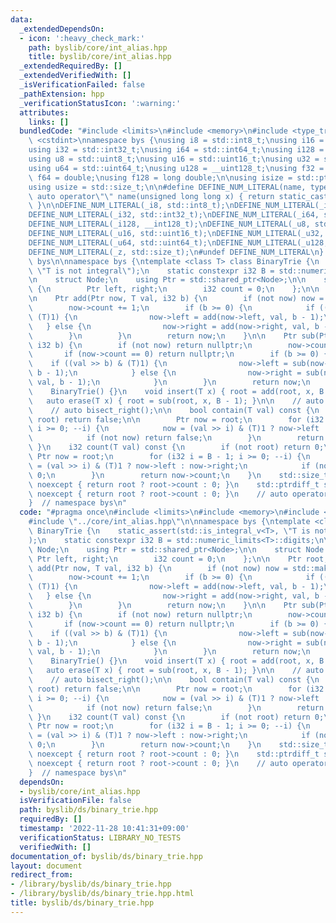 ```yaml
---
data:
  _extendedDependsOn:
  - icon: ':heavy_check_mark:'
    path: byslib/core/int_alias.hpp
    title: byslib/core/int_alias.hpp
  _extendedRequiredBy: []
  _extendedVerifiedWith: []
  _isVerificationFailed: false
  _pathExtension: hpp
  _verificationStatusIcon: ':warning:'
  attributes:
    links: []
  bundledCode: "#include <limits>\n#include <memory>\n#include <type_traits>\n#include\
    \ <cstdint>\nnamespace bys {\nusing i8 = std::int8_t;\nusing i16 = std::int16_t;\n\
    using i32 = std::int32_t;\nusing i64 = std::int64_t;\nusing i128 = __int128_t;\n\
    using u8 = std::uint8_t;\nusing u16 = std::uint16_t;\nusing u32 = std::uint32_t;\n\
    using u64 = std::uint64_t;\nusing u128 = __uint128_t;\nusing f32 = float;\nusing\
    \ f64 = double;\nusing f128 = long double;\n\nusing isize = std::ptrdiff_t;\n\
    using usize = std::size_t;\n\n#define DEFINE_NUM_LITERAL(name, type) \\\n    constexpr\
    \ auto operator\"\" name(unsigned long long x) { return static_cast<type>(x);\
    \ }\n\nDEFINE_NUM_LITERAL(_i8, std::int8_t);\nDEFINE_NUM_LITERAL(_i16, std::int16_t);\n\
    DEFINE_NUM_LITERAL(_i32, std::int32_t);\nDEFINE_NUM_LITERAL(_i64, std::int64_t);\n\
    DEFINE_NUM_LITERAL(_i128, __int128_t);\nDEFINE_NUM_LITERAL(_u8, std::uint8_t);\n\
    DEFINE_NUM_LITERAL(_u16, std::uint16_t);\nDEFINE_NUM_LITERAL(_u32, std::uint32_t);\n\
    DEFINE_NUM_LITERAL(_u64, std::uint64_t);\nDEFINE_NUM_LITERAL(_u128, __uint128_t);\n\
    DEFINE_NUM_LITERAL(_z, std::size_t);\n#undef DEFINE_NUM_LITERAL\n}  // namespace\
    \ bys\n\nnamespace bys {\ntemplate <class T> class BinaryTrie {\n    static_assert(std::is_integral_v<T>,\
    \ \"T is not integral\");\n    static constexpr i32 B = std::numeric_limits<T>::digits;\n\
    \n    struct Node;\n    using Ptr = std::shared_ptr<Node>;\n\n    struct Node\
    \ {\n        Ptr left, right;\n        i32 count = 0;\n    };\n\n    Ptr root;\n\
    \n    Ptr add(Ptr now, T val, i32 b) {\n        if (not now) now = std::make_shared<Node>();\n\
    \        now->count += 1;\n        if (b >= 0) {\n            if ((val >> b) &\
    \ (T)1) {\n                now->left = add(now->left, val, b - 1);\n         \
    \   } else {\n                now->right = add(now->right, val, b - 1);\n    \
    \        }\n        }\n        return now;\n    }\n\n    Ptr sub(Ptr now, T val,\
    \ i32 b) {\n        if (not now) return nullptr;\n        now->count -= 1;\n \
    \       if (now->count == 0) return nullptr;\n        if (b >= 0) {\n        \
    \    if ((val >> b) & (T)1) {\n                now->left = sub(now->left, val,\
    \ b - 1);\n            } else {\n                now->right = sub(now->right,\
    \ val, b - 1);\n            }\n        }\n        return now;\n    }\n\n  public:\n\
    \    BinaryTrie() {}\n    void insert(T x) { root = add(root, x, B - 1); }\n \
    \   auto erase(T x) { root = sub(root, x, B - 1); }\n\n    // auto bisect_left();\n\
    \    // auto bisect_right();\n\n    bool contain(T val) const {\n        if (not\
    \ root) return false;\n\n        Ptr now = root;\n        for (i32 i = B - 1;\
    \ i >= 0; --i) {\n            now = (val >> i) & (T)1 ? now->left : now->right;\n\
    \            if (not now) return false;\n        }\n        return true;\n   \
    \ }\n    i32 count(T val) const {\n        if (not root) return 0;\n\n       \
    \ Ptr now = root;\n        for (i32 i = B - 1; i >= 0; --i) {\n            now\
    \ = (val >> i) & (T)1 ? now->left : now->right;\n            if (not now) return\
    \ 0;\n        }\n        return now->count;\n    }\n    std::size_t size() const\
    \ noexcept { return root ? root->count : 0; }\n    std::ptrdiff_t ssize() const\
    \ noexcept { return root ? root->count : 0; }\n    // auto operator[]();\n};\n\
    }  // namespace bys\n"
  code: "#pragma once\n#include <limits>\n#include <memory>\n#include <type_traits>\n\
    #include \"../core/int_alias.hpp\"\n\nnamespace bys {\ntemplate <class T> class\
    \ BinaryTrie {\n    static_assert(std::is_integral_v<T>, \"T is not integral\"\
    );\n    static constexpr i32 B = std::numeric_limits<T>::digits;\n\n    struct\
    \ Node;\n    using Ptr = std::shared_ptr<Node>;\n\n    struct Node {\n       \
    \ Ptr left, right;\n        i32 count = 0;\n    };\n\n    Ptr root;\n\n    Ptr\
    \ add(Ptr now, T val, i32 b) {\n        if (not now) now = std::make_shared<Node>();\n\
    \        now->count += 1;\n        if (b >= 0) {\n            if ((val >> b) &\
    \ (T)1) {\n                now->left = add(now->left, val, b - 1);\n         \
    \   } else {\n                now->right = add(now->right, val, b - 1);\n    \
    \        }\n        }\n        return now;\n    }\n\n    Ptr sub(Ptr now, T val,\
    \ i32 b) {\n        if (not now) return nullptr;\n        now->count -= 1;\n \
    \       if (now->count == 0) return nullptr;\n        if (b >= 0) {\n        \
    \    if ((val >> b) & (T)1) {\n                now->left = sub(now->left, val,\
    \ b - 1);\n            } else {\n                now->right = sub(now->right,\
    \ val, b - 1);\n            }\n        }\n        return now;\n    }\n\n  public:\n\
    \    BinaryTrie() {}\n    void insert(T x) { root = add(root, x, B - 1); }\n \
    \   auto erase(T x) { root = sub(root, x, B - 1); }\n\n    // auto bisect_left();\n\
    \    // auto bisect_right();\n\n    bool contain(T val) const {\n        if (not\
    \ root) return false;\n\n        Ptr now = root;\n        for (i32 i = B - 1;\
    \ i >= 0; --i) {\n            now = (val >> i) & (T)1 ? now->left : now->right;\n\
    \            if (not now) return false;\n        }\n        return true;\n   \
    \ }\n    i32 count(T val) const {\n        if (not root) return 0;\n\n       \
    \ Ptr now = root;\n        for (i32 i = B - 1; i >= 0; --i) {\n            now\
    \ = (val >> i) & (T)1 ? now->left : now->right;\n            if (not now) return\
    \ 0;\n        }\n        return now->count;\n    }\n    std::size_t size() const\
    \ noexcept { return root ? root->count : 0; }\n    std::ptrdiff_t ssize() const\
    \ noexcept { return root ? root->count : 0; }\n    // auto operator[]();\n};\n\
    }  // namespace bys\n"
  dependsOn:
  - byslib/core/int_alias.hpp
  isVerificationFile: false
  path: byslib/ds/binary_trie.hpp
  requiredBy: []
  timestamp: '2022-11-28 10:41:31+09:00'
  verificationStatus: LIBRARY_NO_TESTS
  verifiedWith: []
documentation_of: byslib/ds/binary_trie.hpp
layout: document
redirect_from:
- /library/byslib/ds/binary_trie.hpp
- /library/byslib/ds/binary_trie.hpp.html
title: byslib/ds/binary_trie.hpp
---
```

